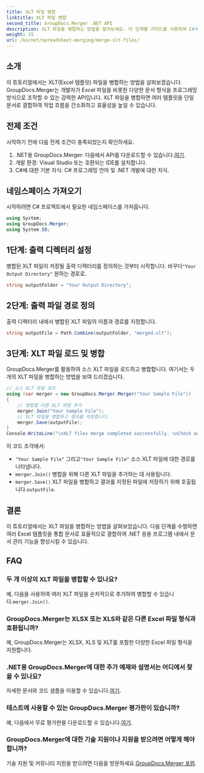 ```yaml
---
title: XLT 파일 병합
linktitle: XLT 파일 병합
second_title: GroupDocs.Merger .NET API
description: XLT 파일을 병합하는 방법을 알아보세요. 이 단계별 가이드를 사용하여 C#에서 프로그래밍 방식으로 Excel 템플릿을 결합하세요.
weight: 15
url: /ko/net/spreadsheet-merging/merge-xlt-files/
---
```

## 소개
이 튜토리얼에서는 XLT(Excel 템플릿) 파일을 병합하는 방법을 살펴보겠습니다. GroupDocs.Merger는 개발자가 Excel 파일을 비롯한 다양한 문서 형식을 프로그래밍 방식으로 조작할 수 있는 강력한 API입니다. XLT 파일을 병합하면 여러 템플릿을 단일 문서로 결합하여 작업 흐름을 간소화하고 효율성을 높일 수 있습니다.
## 전제 조건
시작하기 전에 다음 전제 조건이 충족되었는지 확인하세요.
1.  .NET용 GroupDocs.Merger: 다음에서 API를 다운로드할 수 있습니다.[여기](https://releases.groupdocs.com/merger/net/).
2. 개발 환경: Visual Studio 또는 호환되는 IDE를 설치합니다.
3. C#에 대한 기본 지식: C# 프로그래밍 언어 및 .NET 개발에 대한 지식.

## 네임스페이스 가져오기
시작하려면 C# 프로젝트에서 필요한 네임스페이스를 가져옵니다.
```csharp
using System; 
using GroupDocs.Merger;
using System.IO;
```
## 1단계: 출력 디렉터리 설정
 병합된 XLT 파일이 저장될 출력 디렉터리를 정의하는 것부터 시작합니다. 바꾸다`"Your Output Directory"` 원하는 경로로.
```csharp
string outputFolder = "Your Output Directory";
```
## 2단계: 출력 파일 경로 정의
출력 디렉터리 내에서 병합된 XLT 파일의 이름과 경로를 지정합니다.
```csharp
string outputFile = Path.Combine(outputFolder, "merged.xlt");
```
## 3단계: XLT 파일 로드 및 병합
GroupDocs.Merger를 활용하여 소스 XLT 파일을 로드하고 병합합니다. 여기서는 두 개의 XLT 파일을 병합하는 방법을 보여 드리겠습니다.
```csharp
// 소스 XLT 파일 로드
using (var merger = new GroupDocs.Merger.Merger("Your Sample File"))
{
    // 병합할 다른 XLT 파일 추가
    merger.Join("Your Sample File");
    // XLT 파일을 병합하고 결과를 저장합니다.
    merger.Save(outputFile);
}
Console.WriteLine("\nXLT files merge completed successfully. \nCheck output in {0}", outputFolder);
```
이 코드 조각에서:
- `"Your Sample File"` 그리고`"Your Sample File"` 소스 XLT 파일에 대한 경로를 나타냅니다.
- `merger.Join()` 병합을 위해 다른 XLT 파일을 추가하는 데 사용됩니다.
- `merger.Save()` XLT 파일을 병합하고 결과를 지정된 파일에 저장하기 위해 호출됩니다.`outputFile`.

## 결론
이 튜토리얼에서는 XLT 파일을 병합하는 방법을 살펴보았습니다. 다음 단계를 수행하면 여러 Excel 템플릿을 통합 문서로 효율적으로 결합하여 .NET 응용 프로그램 내에서 문서 관리 기능을 향상시킬 수 있습니다.

## FAQ
### 두 개 이상의 XLT 파일을 병합할 수 있나요?
예, 다음을 사용하여 여러 XLT 파일을 순차적으로 추가하여 병합할 수 있습니다.`merger.Join()`.
### GroupDocs.Merger는 XLSX 또는 XLS와 같은 다른 Excel 파일 형식과 호환됩니까?
예, GroupDocs.Merger는 XLSX, XLS 및 XLT를 포함한 다양한 Excel 파일 형식을 지원합니다.
### .NET용 GroupDocs.Merger에 대한 추가 예제와 설명서는 어디에서 찾을 수 있나요?
 자세한 문서와 코드 샘플을 이용할 수 있습니다.[여기](https://tutorials.groupdocs.com/merger/net/).
### 테스트에 사용할 수 있는 GroupDocs.Merger 평가판이 있습니까?
 예, 다음에서 무료 평가판을 다운로드할 수 있습니다.[여기](https://releases.groupdocs.com/).
### GroupDocs.Merger에 대한 기술 지원이나 지원을 받으려면 어떻게 해야 합니까?
 기술 지원 및 커뮤니티 지원을 받으려면 다음을 방문하세요.[GroupDocs.Merger 포럼](https://forum.groupdocs.com/c/merger/32).